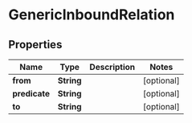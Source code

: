 

# GenericInboundRelation


## Properties

| Name | Type | Description | Notes |
|------------ | ------------- | ------------- | -------------|
|**from** | **String** |  |  [optional] |
|**predicate** | **String** |  |  [optional] |
|**to** | **String** |  |  [optional] |



